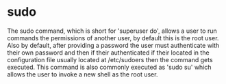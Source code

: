 # sudo
The sudo command, which is short for 'superuser do', allows a user to run commands the permissions of another user, by default this is the root user. Also by default, after providing a password the user must authenticate with their own password and then if their authenticated if their located in the configuration file usually located at /etc/sudoers then the command gets executed. This command is also commonly executed as 'sudo su' which allows the user to invoke a new shell as the root user. 
